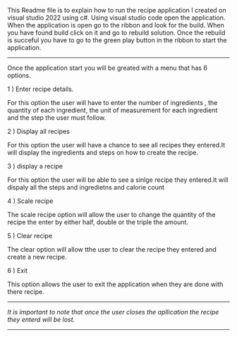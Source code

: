 This Readme file is to explain how to run the recipe application I created on visual studio 2022 using c#.
Using visual studio code open the application.
When the application is open go to the ribbon and look for the build. When you have found build click on it and go to rebuild solution.
Once the rebuild is succeful you have to go to the green play button in the ribbon to start the application.
_________________________________________________
Once the application start you will be greated with a menu that has 6 options.

1 ) Enter recipe details.

For this option the user will have to enter the number of ingredients , the quantity of each ingredient, the unit of measurement for each ingredient and the step the user must follow.

2 ) Display all recipes

For this option the user will have a chance to see all recipes they entered.It will display the ingredients and steps on how to create the recipe.

3 ) display a recipe

For this option the  user will be able to see a sinlge recipe they entered.It will dispaly all the steps and ingredietns and calorie count

4 ) Scale recipe

The scale recipe option will allow the user to change the quantity of the recipe the enter by either half, double or the triple the amount.

5 ) Clear recipe

The clear option will allow tthe user to clear the recipe they entered and create a new recipe.

6 ) Exit

This option allows the user to exit the application when they are done with there recipe.
_________________________
*It is important to note that once the user closes the apllication the recipe they enterd will be lost.*
________________________
